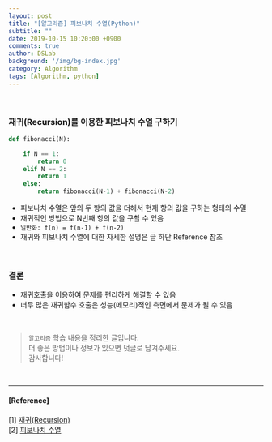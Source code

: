 ```yaml
---
layout: post
title: "[알고리즘] 피보나치 수열(Python)"
subtitle: ""
date: 2019-10-15 10:20:00 +0900
comments: true
author: DSLab
background: '/img/bg-index.jpg'
category: Algorithm
tags: [Algorithm, python]
---
```

<br>

### 재귀(Recursion)를 이용한 피보나치 수열 구하기


```python
def fibonacci(N):

    if N == 1:
        return 0
    elif N == 2:
        return 1
    else:
        return fibonacci(N-1) + fibonacci(N-2)

```

  - 피보나치 수열은 앞의 두 항의 값을 더해서 현재 항의 값을 구하는 형태의 수열
  - 재귀적인 방법으로 N번째 항의 값을 구할 수 있음
  - `일반화: f(n) = f(n-1) + f(n-2)`
  - 재귀와 피보나치 수열에 대한 자세한 설명은 글 하단 Reference 참조

<br>

### 결론
  - 재귀호출을 이용하여 문제를 편리하게 해결할 수 있음
  - 너무 많은 재귀함수 호출은 성능(메모리)적인 측면에서 문제가 될 수 있음

<br>

> `알고리즘` 학습 내용을 정리한 글입니다.<br>
> 더 좋은 방법이나 정보가 있으면 덧글로 남겨주세요.<br>
> 감사합니다!

<br>

---

#### [Reference]

[1] [재귀(Recursion)](https://ko.khanacademy.org/computing/computer-science/algorithms/recursive-algorithms/a/recursion)<br>
[2] [피보나치 수열](https://namu.wiki/w/%ED%94%BC%EB%B3%B4%EB%82%98%EC%B9%98%20%EC%88%98%EC%97%B4)